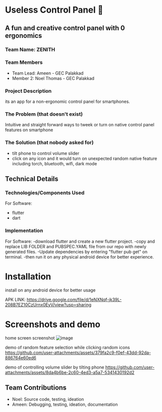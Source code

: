 
# Useless Control Panel 🎯


## A fun and creative control panel with 0 ergonomics
### Team Name: ZENITH


### Team Members
- Team Lead: Ameen - GEC Palakkad
- Member 2: Noel Thomas - GEC Palakkad

### Project Description
its an app for a non-ergonomic control panel for smartphones.

### The Problem (that doesn't exist)
Intuitive and straight forward ways to tweek or turn on native control panel features on smartphone

### The Solution (that nobody asked for)
- tilt phone to control volume slider
- click on any icon and it would turn on unexpected random native feature including torch, bluetooth, wifi, dark mode

## Technical Details
### Technologies/Components Used
For Software:
- flutter
- dart


### Implementation
For Software: 
-download flutter and create a new flutter project. 
-copy and replace LIB FOLDER and PUBSPEC.YAML file from our repo with newly generated files. 
-Update dependencies by entering "flutter pub get" on terminal. 
-then run it on any physical android device for better experience.

# Installation
install on any android device for better usage

APK LINK: https://drive.google.com/file/d/1eNXNqf-jk39L-208B7EZ10CzUrnx0EyV/view?usp=sharing


# Screenshots and demo

home screen screenshot
![image](https://github.com/user-attachments/assets/3f0d28d3-fbf7-4e29-8f4a-17e76bb73458)

demo of random feature selection while clicking random icons
https://github.com/user-attachments/assets/379fa2c9-f0ef-43dd-92da-886764e60ed6

demo of controlling volume slider by tilting phone
https://github.com/user-attachments/assets/8da4b6be-2c60-4ed3-a5a7-5341430192d2


## Team Contributions
- Noel: Source code, testing, ideation
- Ameen: Debugging, testing, ideation, documentation



